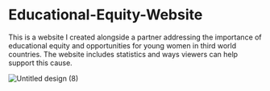 # Educational-Equity-Website
This is a website I created alongside a partner addressing the importance of educational equity and opportunities for young women in third world countries.
The website includes statistics and ways viewers can help support this cause. 


![Untitled design (8)](https://user-images.githubusercontent.com/43594876/203693936-82064992-2f82-4169-8342-b41244e55d2f.png)
